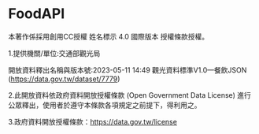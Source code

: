 # FoodAPI

本著作係採用創用CC授權 姓名標示 4.0 國際版本 授權條款授權。

1.提供機關/單位:交通部觀光局

開放資料釋出名稱與版本號:2023-05-11 14:49 觀光資料標準V1.0—餐飲JSON (https://data.gov.tw/dataset/7779)

2.此開放資料依政府資料開放授權條款 (Open Government Data License) 進行公眾釋出，使用者於遵守本條款各項規定之前提下，得利用之。

3.政府資料開放授權條款：https://data.gov.tw/license

